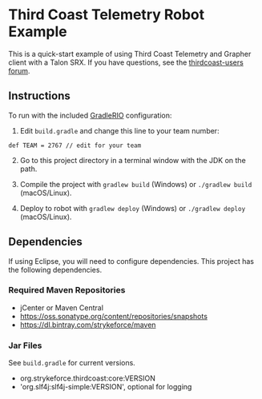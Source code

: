 # Third Coast Telemetry Robot Example

This is a quick-start example of using Third Coast Telemetry and Grapher client with a Talon SRX. If you have questions, see the [thirdcoast-users forum](https://groups.google.com/forum/#!forum/thirdcoast-users).

## Instructions

To run with the included [GradleRIO](https://github.com/Open-RIO/GradleRIO) configuration:

1. Edit `build.gradle` and change this line to your team number:

  ```
  def TEAM = 2767 // edit for your team
  ```

2. Go to this project directory in a terminal window with the JDK on the path.

3. Compile the project with `gradlew build` (Windows) or `./gradlew build` (macOS/Linux).

4. Deploy to robot with `gradlew deploy` (Windows) or `./gradlew deploy` (macOS/Linux).

## Dependencies

If using Eclipse, you will need to configure dependencies. This project has the following dependencies.

### Required Maven Repositories

- jCenter or Maven Central
- https://oss.sonatype.org/content/repositories/snapshots
- https://dl.bintray.com/strykeforce/maven

### Jar Files

See `build.gradle` for current versions.

- org.strykeforce.thirdcoast:core:VERSION
- 'org.slf4j:slf4j-simple:VERSION', optional for logging
